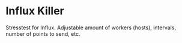 # Influx Killer
Stresstest for Influx. Adjustable amount of workers (hosts), intervals, number of points to send, etc.
